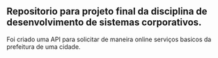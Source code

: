 ## Repositorio para projeto final da disciplina de desenvolvimento de sistemas corporativos.

Foi criado uma API para solicitar de maneira online serviços basicos da prefeitura de uma cidade.
